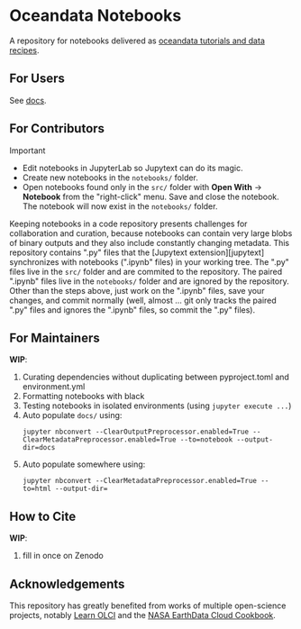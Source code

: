 # Oceandata Notebooks

A repository for notebooks delivered as [oceandata tutorials and data recipes][tutorials].

## For Users

See [docs](docs/index.md).

## For Contributors

> [!IMPORTANT]
> - Edit notebooks in JupyterLab so Jupytext can do its magic.
> - Create new notebooks in the `notebooks/` folder.
> - Open notebooks found only in the `src/` folder with **Open With** -> **Notebook** from the "right-click"
>    menu. Save and close the notebook. The notebook will now exist in the `notebooks/` folder.

Keeping notebooks in a code repository presents challenges for collaboration and curation,
because notebooks can contain very large blobs of binary outputs and they also include
constantly changing metadata. This repository contains ".py" files that the [Jupytext extension][jupytext]
synchronizes with notebooks (".ipynb" files) in your working tree. The ".py" files live
in the `src/` folder and are commited to the repository. The paired ".ipynb" files live
in the `notebooks/` folder and are ignored by the repository. Other than the steps above,
just work on the ".ipynb" files, save your changes, and commit normally (well, almost ... git
only tracks the paired ".py" files and ignores the ".ipynb" files, so commit the ".py" files).

## For Maintainers

**WIP**:

1. Curating dependencies without duplicating between pyproject.toml and environment.yml
2. Formatting notebooks with black
3. Testing notebooks in isolated environments (using `jupyter execute ...`)
4. Auto populate `docs/` using:
   ```
   jupyter nbconvert --ClearOutputPreprocessor.enabled=True --ClearMetadataPreprocessor.enabled=True --to=notebook --output-dir=docs
   ```
5. Auto populate somewhere using:
   ```
   jupyter nbconvert --ClearMetadataPreprocessor.enabled=True --to=html --output-dir=
   ```

## How to Cite

**WIP**:

1. fill in once on Zenodo

## Acknowledgements
This repository has greatly benefited from works of multiple open-science projects, notably [Learn OLCI][learn-olci] and the [NASA EarthData Cloud Cookbook][cookbook].

[tutorials]: https://oceancolor.gsfc.nasa.gov/resources/docs/tutorials/
[jupyterlab]: https://jupyter.org/
[learn-olci]: https://github.com/wekeo/learn-olci/blob/main/README.md
[cookbook]: https://nasa-openscapes.github.io/earthdata-cloud-cookbook/